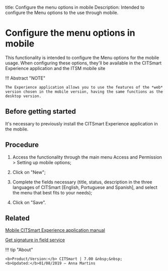 title: Configure the menu options in mobile
Description: Intended to configure the Menu options to the use through mobile.
# Configure the menu options in mobile

This functionality is intended to configure the Menu options for the mobile usage. When configuring these options, they'll be available in the CITSmart Experience application and the ITSM mobile site

!!! Abstract "NOTE"

    The Experience application allows you to use the features of the *web* 
    version chosen in the mobile version, having the same functions as the 
    desktop version.

Before getting started
--------------------------

It's necessary to previously install the CITSmart Experience application in
the mobile.

Procedure
-------------

1.  Access the functionality through the main menu Access and Permission \>
    Setting up mobile options;

2.  Click on "New";

3.  Complete the fields necessary (title, status, description in the three
    languages of CITSmart [English, Portuguese and Spanish], and select the menu
    that best fits to your needs);

4.  Click on "Save".



Related
-------

[Mobile CITSmart Experience application manual](/en-us/citsmart-7/additional-features/mobile-and-field-service/apps/citsmart-app.html)

[Get signature in field service](/en-us/citsmart-7/additional-features/mobile-and-field-service/use/get-signature-in-attendance.html)


!!! tip "About"

    <b>Product/Version:</b> CITSmart | 7.00 &nbsp;&nbsp;
    <b>Updated:</b>01/08/2019 – Anna Martins

